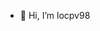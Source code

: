 - 👋 Hi, I’m locpv98
<!---
locpv98/locpv98 is a ✨ special ✨ repository because its `README.md` (this file) appears on your GitHub profile.
You can click the Preview link to take a look at your changes.
--->
